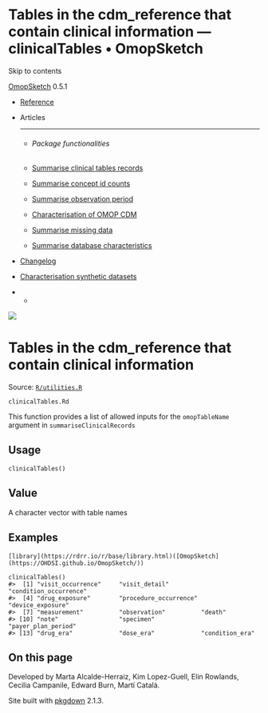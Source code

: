 # Tables in the cdm_reference that contain clinical information — clinicalTables • OmopSketch

Skip to contents

[OmopSketch](../index.html) 0.5.1

  * [Reference](../reference/index.html)
  * Articles
    * * * *

    * ###### Package functionalities

    * [Summarise clinical tables records](../articles/summarise_clinical_tables_records.html)
    * [Summarise concept id counts](../articles/summarise_concept_id_counts.html)
    * [Summarise observation period](../articles/summarise_observation_period.html)
    * [Characterisation of OMOP CDM](../articles/characterisation.html)
    * [Summarise missing data](../articles/missing_data.html)
    * [Summarise database characteristics](../articles/database_characteristics.html)
  * [Changelog](../news/index.html)
  * [Characterisation synthetic datasets](https://dpa-pde-oxford.shinyapps.io/OmopSketchCharacterisation/)


  *   * [](https://github.com/OHDSI/OmopSketch/)



![](../logo.png)

# Tables in the cdm_reference that contain clinical information

Source: [`R/utilities.R`](https://github.com/OHDSI/OmopSketch/blob/main/R/utilities.R)

`clinicalTables.Rd`

This function provides a list of allowed inputs for the `omopTableName` argument in `summariseClinicalRecords`

## Usage
    
    
    clinicalTables()

## Value

A character vector with table names

## Examples
    
    
    [library](https://rdrr.io/r/base/library.html)([OmopSketch](https://OHDSI.github.io/OmopSketch/))
    
    clinicalTables()
    #>  [1] "visit_occurrence"     "visit_detail"         "condition_occurrence"
    #>  [4] "drug_exposure"        "procedure_occurrence" "device_exposure"     
    #>  [7] "measurement"          "observation"          "death"               
    #> [10] "note"                 "specimen"             "payer_plan_period"   
    #> [13] "drug_era"             "dose_era"             "condition_era"       
    
    

## On this page

Developed by Marta Alcalde-Herraiz, Kim Lopez-Guell, Elin Rowlands, Cecilia Campanile, Edward Burn, Martí Català.

Site built with [pkgdown](https://pkgdown.r-lib.org/) 2.1.3.
